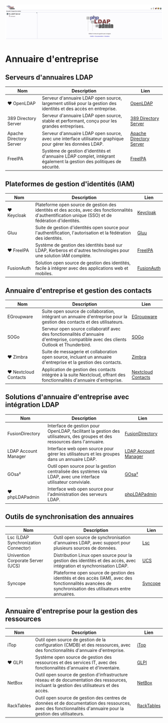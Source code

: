 # ![Annuaire](./Img/ldap.png)

# Annuaire d'entreprise

## Serveurs d'annuaires LDAP

| Nom                     | Description                                                                                          | Lien                                                                                             |
|-------------------------|------------------------------------------------------------------------------------------------------|--------------------------------------------------------------------------------------------------|
| ❤️ OpenLDAP              | Serveur d'annuaire LDAP open source, largement utilisé pour la gestion des identités et des accès en entreprise. | [OpenLDAP](https://www.openldap.org/)                                                            |
| 389 Directory Server     | Serveur d'annuaire LDAP open source, stable et performant, conçu pour les grandes entreprises.        | [389 Directory Server](https://directory.fedoraproject.org/)                                      |
| Apache Directory Server  | Serveur d'annuaire LDAP open source, avec une interface utilisateur graphique pour gérer les données LDAP. | [Apache Directory Server](https://directory.apache.org/)                                          |
| FreeIPA                  | Système de gestion d'identités et d'annuaire LDAP complet, intégrant également la gestion des politiques de sécurité. | [FreeIPA](https://www.freeipa.org/)                                                               |

## Plateformes de gestion d'identités (IAM)

| Nom           | Description                                                                                         | Lien                                                                                           |
|---------------|-----------------------------------------------------------------------------------------------------|------------------------------------------------------------------------------------------------|
| ❤️ Keycloak   | Plateforme open source de gestion des identités et des accès, avec des fonctionnalités d'authentification unique (SSO) et de fédération d'identités. | [Keycloak](https://www.keycloak.org/)                                                          |
| Gluu          | Suite de gestion d'identités open source pour l'authentification, l'autorisation et la fédération des identités. | [Gluu](https://www.gluu.org/)                                                                  |
| ❤️ FreeIPA    | Système de gestion des identités basé sur LDAP, Kerberos et d'autres technologies pour une solution IAM complète. | [FreeIPA](https://www.freeipa.org/)                                                             |
| FusionAuth    | Solution open source de gestion des identités, facile à intégrer avec des applications web et mobiles. | [FusionAuth](https://fusionauth.io/)                                                            |

## Annuaire d'entreprise et gestion des contacts

| Nom               | Description                                                                                     | Lien                                                                                           |
|-------------------|-------------------------------------------------------------------------------------------------|------------------------------------------------------------------------------------------------|
| EGroupware        | Suite open source de collaboration, intégrant un annuaire d'entreprise pour la gestion des contacts et des utilisateurs. | [EGroupware](https://www.egroupware.org/)                                                      |
| SOGo              | Serveur open source collaboratif avec des fonctionnalités d'annuaire d'entreprise, compatible avec des clients Outlook et Thunderbird. | [SOGo](https://sogo.nu/)                                                                       |
| ❤️ Zimbra         | Suite de messagerie et collaboration open source, incluant un annuaire d'entreprise et la gestion des contacts. | [Zimbra](https://www.zimbra.com/)                                                              |
| ❤️ Nextcloud Contacts | Application de gestion des contacts intégrée à la suite Nextcloud, offrant des fonctionnalités d'annuaire d'entreprise. | [Nextcloud Contacts](https://nextcloud.com/)                                                    |

## Solutions d'annuaire d'entreprise avec intégration LDAP

| Nom                    | Description                                                                                       | Lien                                                                                           |
|------------------------|---------------------------------------------------------------------------------------------------|------------------------------------------------------------------------------------------------|
| FusionDirectory         | Interface de gestion pour OpenLDAP, facilitant la gestion des utilisateurs, des groupes et des ressources dans l'annuaire. | [FusionDirectory](https://www.fusiondirectory.org/)                                             |
| LDAP Account Manager    | Interface web open source pour gérer les utilisateurs et les groupes dans un annuaire LDAP.        | [LDAP Account Manager](https://www.ldap-account-manager.org/lamcms/)                            |
| GOsa²                   | Outil open source pour la gestion centralisée des systèmes via LDAP, avec une interface utilisateur conviviale. | [GOsa²](https://gosa-project.org/)                                                              |
| ❤️ phpLDAPadmin         | Interface web open source pour l'administration des serveurs LDAP.                                 | [phpLDAPadmin](https://phpldapadmin.sourceforge.io/wiki/index.php/Main_Page)                    |

## Outils de synchronisation des annuaires

| Nom                             | Description                                                                                       | Lien                                                                                           |
|----------------------------------|---------------------------------------------------------------------------------------------------|------------------------------------------------------------------------------------------------|
| Lsc (LDAP Synchronization Connector) | Outil open source de synchronisation d'annuaires LDAP, avec support pour plusieurs sources de données. | [Lsc](https://lsc-project.org/)                                                                |
| Univention Corporate Server (UCS)| Distribution Linux open source pour la gestion des identités et des accès, avec intégration et synchronisation LDAP. | [UCS](https://www.univention.com/products/ucs/)                                                 |
| Syncope                          | Plateforme open source de gestion des identités et des accès (IAM), avec des fonctionnalités avancées de synchronisation des utilisateurs entre annuaires. | [Syncope](https://syncope.apache.org/)                                                          |

## Annuaire d'entreprise pour la gestion des ressources

| Nom           | Description                                                                                          | Lien                                                                                           |
|---------------|------------------------------------------------------------------------------------------------------|------------------------------------------------------------------------------------------------|
| iTop          | Outil open source de gestion de la configuration (CMDB) et des ressources, avec des fonctionnalités d'annuaire d'entreprise. | [iTop](https://www.itophub.io/)                                                                |
| ❤️ GLPI       | Système open source de gestion des ressources et des services IT, avec des fonctionnalités d'annuaire et d'inventaire. | [GLPI](https://glpi-project.org/)                                                              |
| NetBox        | Outil open source de gestion d'infrastructure réseau et de documentation des ressources, incluant la gestion des utilisateurs et des accès. | [NetBox](https://netbox.readthedocs.io/en/stable/)                                              |
| RackTables    | Outil open source de gestion des centres de données et de documentation des ressources, avec des fonctionnalités d'annuaire pour la gestion des utilisateurs. | [RackTables](https://www.racktables.org/)                                                       |
